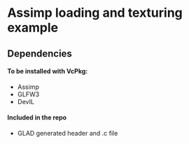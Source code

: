 # Assimp loading and texturing example

## Dependencies

#### To be installed with VcPkg:
- Assimp
- GLFW3
- DevIL

#### Included in the repo
- GLAD generated header and .c file
